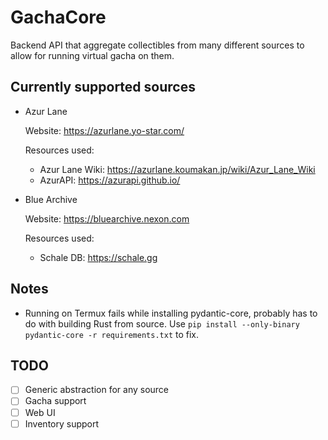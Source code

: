 # GachaCore

Backend API that aggregate collectibles from many different sources to allow for running virtual gacha on them.

## Currently supported sources

- Azur Lane

  Website: https://azurlane.yo-star.com/

  Resources used:
  - Azur Lane Wiki: https://azurlane.koumakan.jp/wiki/Azur_Lane_Wiki
  - AzurAPI: https://azurapi.github.io/

- Blue Archive

  Website: https://bluearchive.nexon.com

  Resources used:
  - Schale DB: https://schale.gg

## Notes

- Running on Termux fails while installing pydantic-core, probably has to do
  with building Rust from source. Use `pip install --only-binary pydantic-core
  -r requirements.txt` to fix.

## TODO

- [ ] Generic abstraction for any source
- [ ] Gacha support
- [ ] Web UI
- [ ] Inventory support
